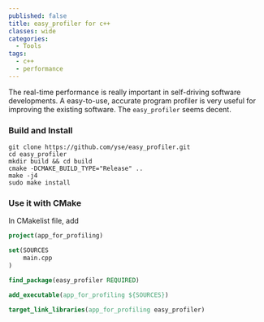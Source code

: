 ```yaml
---
published: false
title: easy_profiler for c++
classes: wide
categories:
  - Tools
tags:
  - c++
  - performance
---
```


The real-time performance is really important in self-driving software developments. A easy-to-use, accurate program profiler is very useful for improving the existing software. The `easy_profiler` seems decent.

### Build and Install
```
git clone https://github.com/yse/easy_profiler.git
cd easy_profiler
mkdir build && cd build
cmake -DCMAKE_BUILD_TYPE="Release" ..
make -j4
sudo make install
```

### Use it with CMake
In CMakelist file, add
```cmake
project(app_for_profiling)

set(SOURCES
    main.cpp
)

find_package(easy_profiler REQUIRED)

add_executable(app_for_profiling ${SOURCES})

target_link_libraries(app_for_profiling easy_profiler)

```
